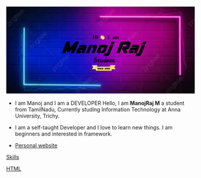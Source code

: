 ![image](manojraj.png)

* I am Manoj and I am a DEVELOPER
Hello, I am **ManojRaj M** a student from TamilNadu, Currently studing Information Technology at Anna University, Trichy.

* I am a self-taught Developer and I love to learn new things. I am beginners and interested  in framework.



* [Personal website](https://manojrajm.github.io/)

[Skills]()

[HTML](https://html.spec.whatwg.org/)